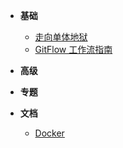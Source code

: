 * **基础**
  * [走向单体地狱](走向单体地狱/)
  * [GitFlow 工作流指南](2019-05-14/)

* **高级**
* **专题**
* **文档**
  * [Docker](docs-docker/)